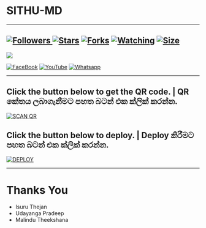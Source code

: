 # SITHU-MD

***

<a href="https://github.com/Sithuwa/SITHU-MD"><img title="Followers" src="https://img.shields.io/github/followers/Sithuwa?e=flat-square">
<a href="https://github.com/Sithuwa/SITHU-MD/stargazers/"><img title="Stars" src="https://img.shields.io/github/stars/Sithuwa/SITHU-MD?color=blue&style=flat-square"></a>
<a href="https://github.com/Sithuwa/SITHU-MD/network/members"><img title="Forks" src="https://img.shields.io/github/forks/Sithuwa/SITHU-MD?color=red&style=flat-square"></a>
<a href="https://github.com/Sithuwa/SITHU-MD/watchers"><img title="Watching" src="https://img.shields.io/github/watchers/Sithuwa/SITHU-MD?label=Watchers&color=blue&style=flat-square"></a>
<a href="https://github.com/Sithuwa/SITHU-MD"><img title="Size" src="https://img.shields.io/github/repo-size/Sithuwa/SITHU-MD?style=flat-square&color=green"></a>
---
<a align="center"><img src="https://profile-counter.glitch.me/SITHUWA-MD/count.svg" /></a>

<a href="https://m.facebook.com/100049977400815/"><img alt="FaceBook" src="https://img.shields.io/badge/-FaceBook%20-lightgrey?style=for-the-badge&logo=facebook&logoColor=blue"/></a>
<a href="https://www.youtube.com/channel/UCVwddJDhIDa4FaWM717xaAQ"><img alt="YouTube" src="https://img.shields.io/badge/-YouTube%20-lightgrey?style=for-the-badge&logo=YouTube&logoColor=red"/></a>
<a href="https://chat.whatsapp.com/IZpUGOxDi9vEogXXyY9Mpi"><img alt="Whatsapp" src="https://img.shields.io/badge/-Whatsapp%20-lightgrey?style=for-the-badge&logo=Whatsapp&logoColor=Green"/></a>

***
## Click the button below to get the QR code. | QR කේතය ලබාගැනීමට පහත බටන් එක ක්ලික් කරන්න.

<a href='https://sithu-md1-aa6fe1391c0b.herokuapp.com/' target="_blank"><img alt='SCAN QR' src='https://img.shields.io/badge/Scan_qr-100000?style=for-the-badge&logo=scan&logoColor=white&labelColor=black&color=black'/></a>

## Click the button below to deploy. | Deploy කිරීමට පහත බටන් එක ක්ලික් කරන්න.

<a href='https://sithu-md1-aa6fe1391c0b.herokuapp.com/' target="_blank"><img alt='DEPLOY' src='https://img.shields.io/badge/Deploy-100000?style=for-the-badge&logo=scan&logoColor=white&labelColor=black&color=black'/></a>

***

# Thanks You
* Isuru Thejan
* Udayanga Pradeep
* Malindu Theekshana


